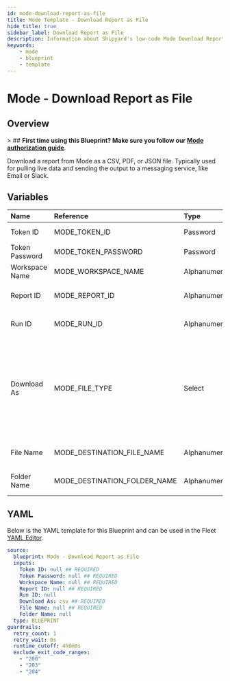 ```yaml
---
id: mode-download-report-as-file
title: Mode Template - Download Report as File
hide_title: true
sidebar_label: Download Report as File
description: Information about Shipyard's low-code Mode Download Report as File blueprint. Download the contents of a Mode report as a JSON, PDF, or CSV.
keywords:
    - mode
    - blueprint
    - template
---
```


# Mode - Download Report as File

## Overview

&gt; ## **First time using this Blueprint? Make sure you follow our [Mode authorization guide](https://www.shipyardapp.com/docs/blueprint-library/mode/mode-authorization/)**.

Download a report from Mode as a CSV, PDF, or JSON file. Typically used for pulling live data and sending the output to a messaging service, like Email or Slack.



## Variables

| Name | Reference | Type | Required | Default | Options | Description |
|:---|:---|:---|:---|:---|:---|:---|
| Token ID | MODE_TOKEN_ID | Password | :white_check_mark: | - | - | The ID of the Token used to authenticate with Mode. |
| Token Password | MODE_TOKEN_PASSWORD | Password | :white_check_mark: | - | - | The Token Password associated to the Token ID used to authenticate with Mode. |
| Workspace Name | MODE_WORKSPACE_NAME | Alphanumeric | :white_check_mark: | - | - | Typically found in the URL structure as https://app.mode.com/ACCOUNT_NAME/ |
| Report ID | MODE_REPORT_ID | Alphanumeric | :white_check_mark: | - | - | Numeric ID of the report you want to download, typically found at the end of the URL. |
| Run ID | MODE_RUN_ID | Alphanumeric | :heavy_minus_sign: | - | - | The ID of the Run you want to download. If left blank, the most recent successful run for the report will be used. |
| Download As | MODE_FILE_TYPE | Select | :white_check_mark: | `csv` | .csv: `csv`<br></br><br></br>.pdf: `pdf`<br></br><br></br>.json: `json` | File format to download the specified report as. |
| File Name | MODE_DESTINATION_FILE_NAME | Alphanumeric | :white_check_mark: | - | - | File name that will be created for the card being downloaded. Include the extension. |
| Folder Name | MODE_DESTINATION_FOLDER_NAME | Alphanumeric | :heavy_minus_sign: | - | - | Folder where the file will be created. Leave blank to store in the current working directory |


## YAML

Below is the YAML template for this Blueprint and can be used in the Fleet [YAML Editor](../../reference/fleets/yaml-editor.md).

```yaml
source:
  blueprint: Mode - Download Report as File
  inputs:
    Token ID: null ## REQUIRED
    Token Password: null ## REQUIRED
    Workspace Name: null ## REQUIRED
    Report ID: null ## REQUIRED
    Run ID: null 
    Download As: csv ## REQUIRED
    File Name: null ## REQUIRED
    Folder Name: null 
  type: BLUEPRINT
guardrails:
  retry_count: 1
  retry_wait: 0s
  runtime_cutoff: 4h0m0s
  exclude_exit_code_ranges:
    - "200"
    - "203"
    - "204"
```

